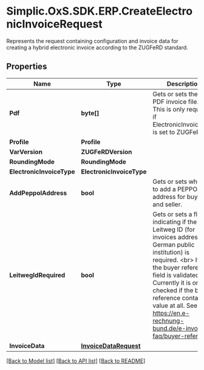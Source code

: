 # Simplic.OxS.SDK.ERP.CreateElectronicInvoiceRequest
Represents the request containing configuration and invoice data for creating a hybrid electronic invoice according to the ZUGFeRD standard.

## Properties

Name | Type | Description | Notes
------------ | ------------- | ------------- | -------------
**Pdf** | **byte[]** | Gets or sets the input PDF invoice file.  &lt;br&gt;  This is only required if ElectronicInvoiceType is set to ZUGFeRD.   | [optional] 
**Profile** | **Profile** |  | [optional] 
**VarVersion** | **ZUGFeRDVersion** |  | [optional] 
**RoundingMode** | **RoundingMode** |  | [optional] 
**ElectronicInvoiceType** | **ElectronicInvoiceType** |  | [optional] 
**AddPeppolAddress** | **bool** | Gets or sets whether to add a PEPPOL address for buyer and seller. | [optional] 
**LeitwegIdRequired** | **bool** | Gets or sets a flag indicating if the Leitweg ID (for invoices addressed to German public institution) is required.  &lt;br&gt;  If true the buyer reference field is validated. Currently it is only checked if the buyer reference contains a value at all.   See https://en.e-rechnung-bund.de/e-invoicing-faq/buyer-reference   | [optional] 
**InvoiceData** | [**InvoiceDataRequest**](InvoiceDataRequest.md) |  | [optional] 

[[Back to Model list]](../README.md#documentation-for-models) [[Back to API list]](../README.md#documentation-for-api-endpoints) [[Back to README]](../README.md)

